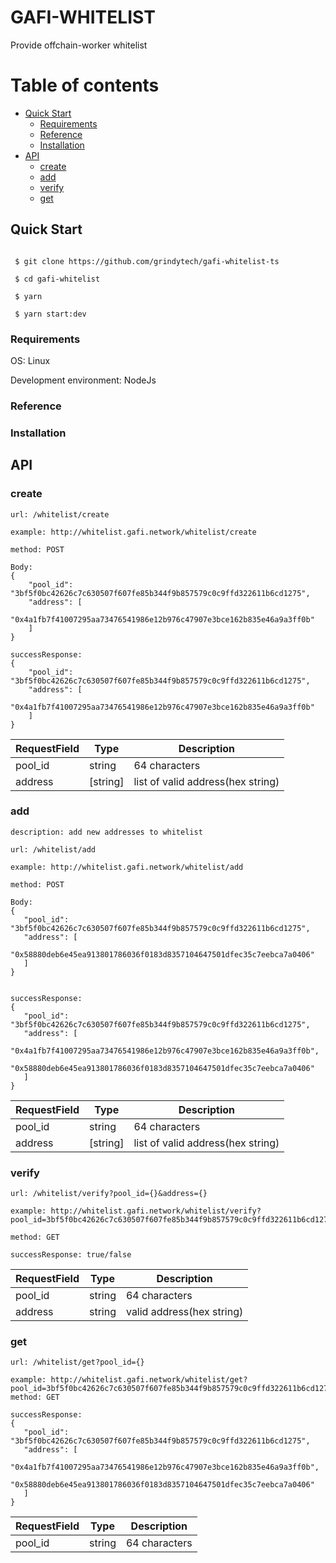 # GAFI-WHITELIST

  Provide offchain-worker whitelist

# Table of contents

- [Quick Start](#quick-start)
  - [Requirements](#requirements)
  - [Reference](#reference)
  - [Installation](#installation)
- [API](#API)
  - [create](#create)
  - [add](#add)
  - [verify](#verify)
  - [get](#get)

## Quick Start

 ```
 
  $ git clone https://github.com/grindytech/gafi-whitelist-ts
  
  $ cd gafi-whitelist
  
  $ yarn
  
  $ yarn start:dev
 
 ```

### Requirements

OS: Linux

Development environment: NodeJs


### Reference

### Installation

## API

### create

```
url: /whitelist/create

example: http://whitelist.gafi.network/whitelist/create

method: POST

Body: 
{
    "pool_id": "3bf5f0bc42626c7c630507f607fe85b344f9b857579c0c9ffd322611b6cd1275",
    "address": [
        "0x4a1fb7f41007295aa73476541986e12b976c47907e3bce162b835e46a9a3ff0b"
    ]
}

successResponse:
{
    "pool_id": "3bf5f0bc42626c7c630507f607fe85b344f9b857579c0c9ffd322611b6cd1275",
    "address": [
        "0x4a1fb7f41007295aa73476541986e12b976c47907e3bce162b835e46a9a3ff0b"
    ]
}
```

| RequestField  | Type | Description |
| ------------- | ------------- | ------------- |
| pool_id | string  |  64 characters |
| address | [string]  |  list of valid address(hex string)|

### add

 ```
description: add new addresses to whitelist

url: /whitelist/add

example: http://whitelist.gafi.network/whitelist/add

method: POST

Body:
{
    "pool_id": "3bf5f0bc42626c7c630507f607fe85b344f9b857579c0c9ffd322611b6cd1275",
    "address": [
        "0x58880deb6e45ea913801786036f0183d8357104647501dfec35c7eebca7a0406"
    ]
}


successResponse:
{
    "pool_id": "3bf5f0bc42626c7c630507f607fe85b344f9b857579c0c9ffd322611b6cd1275",
    "address": [
        "0x4a1fb7f41007295aa73476541986e12b976c47907e3bce162b835e46a9a3ff0b",
        "0x58880deb6e45ea913801786036f0183d8357104647501dfec35c7eebca7a0406"
    ]
}

```
| RequestField  | Type | Description |
| ------------- | ------------- | ------------- |
| pool_id | string  |  64 characters |
| address | [string]  |  list of valid address(hex string)|


### verify

 ```
url: /whitelist/verify?pool_id={}&address={}

example: http://whitelist.gafi.network/whitelist/verify?pool_id=3bf5f0bc42626c7c630507f607fe85b344f9b857579c0c9ffd322611b6cd1275&address=0x4a1fb7f41007295aa73476541986e12b976c47907e3bce162b835e46a9a3ff0b

method: GET

successResponse: true/false
```
| RequestField  | Type | Description |
| ------------- | ------------- | ------------- |
| pool_id | string  |  64 characters |
| address | string  |  valid address(hex string)|



### get

 ```
url: /whitelist/get?pool_id={}

example: http://whitelist.gafi.network/whitelist/get?pool_id=3bf5f0bc42626c7c630507f607fe85b344f9b857579c0c9ffd322611b6cd1275
method: GET

successResponse:
{
    "pool_id": "3bf5f0bc42626c7c630507f607fe85b344f9b857579c0c9ffd322611b6cd1275",
    "address": [
        "0x4a1fb7f41007295aa73476541986e12b976c47907e3bce162b835e46a9a3ff0b",
        "0x58880deb6e45ea913801786036f0183d8357104647501dfec35c7eebca7a0406"
    ]
}
```
| RequestField  | Type | Description |
| ------------- | ------------- | ------------- |
| pool_id | string  |  64 characters |

